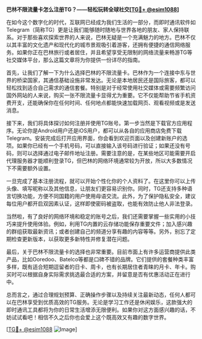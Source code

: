 **巴林不限流量卡怎么注册TG？——轻松玩转全球社交[[TG💪+ @esim1088](https://t.me/s/esim1088)]**

在如今这个数字化的时代，互联网已经成为我们生活的一部分，而即时通讯软件如Telegram（简称TG）更是让我们能够随时随地与世界各地的朋友、家人保持联系。对于那些喜欢探索世界的人来说，巴林无疑是一个充满魅力的地方。巴林不仅以其丰富的文化遗产和现代化的城市景观吸引着游客，还拥有便捷的通信网络服务。如果你正在巴林旅行或者居住，并且希望享受无限制的网络流量来畅游TG等社交媒体平台，那么这篇文章将为你提供一份详尽的指南。

首先，让我们了解一下为什么选择巴林的不限流量卡。巴林作为一个连接中东与世界的桥梁国家，其通信基础设施非常发达。无论是本地居民还是国际旅客，都可以轻松找到适合自己需求的通信套餐。特别是对于经常使用社交媒体或需要频繁访问国外网站的人来说，购买一张不限流量卡显得尤为重要。它不仅能帮助节省手机资费开支，还能确保你在任何时间、任何地点都能快速加载网页、观看视频或是发送消息。

接下来，我们将具体探讨如何注册并使用TG账号。第一步当然是下载官方应用程序。无论你是Android用户还是iOS用户，都可以从各自的应用商店免费下载Telegram。安装完成后打开应用界面，你会看到欢迎页面以及创建新账户的选项。如果你已经有一个手机号码，可以直接输入该号码进行验证；如果还没有号码，则可以选择通过电子邮件地址注册。需要注意的是，在某些地区可能需要开启代理服务器才能顺利登录TG，但巴林的网络环境通常较为开放，所以大多数情况下不需要额外设置。

一旦完成了基本注册流程，就可以开始个性化你的个人资料了。在这里你可以上传头像、填写昵称以及其他信息，让朋友们更容易识别你。同时，TG还支持多种语言切换功能，方便不同国籍的用户使用母语交流。此外，为了保护隐私安全，建议每位用户都开启双因素认证，这样即使密码被盗取，也能有效防止他人非法登录。

当然啦，有了良好的网络环境和稳定的账号之后，我们还需要掌握一些实用的小技巧来提升使用体验。例如，利用TG内置的云存储功能保存重要文件；加入感兴趣的群组获取最新资讯；或者创建自己的频道分享有趣的内容等等。另外，别忘了定期检查更新版本，以获取更多新特性并修复潜在问题。

最后，关于巴林不限流量卡的选择也非常重要。目前市面上有许多运营商提供此类产品，比如Ooredoo、Batelco等都是口碑不错的品牌。它们提供的套餐种类丰富多样，既有适合短期逗留者的日卡、周卡，也有长期居住者青睐的月卡、年卡。购买时可以根据自身实际需求挑选最合适的方案，并留意是否有优惠活动正在进行中。

总而言之，通过合理规划预算、正确操作步骤以及持续关注最新动态，任何人都可以在巴林享受到优质高效的TG服务。无论是学习工作还是休闲娱乐，这款强大的即时通讯工具都将为你的日常生活增添无限便利。如果你对这方面感兴趣的话，不妨试试看吧！相信不久之后你也会爱上这个既高效又有趣的数字世界。

[[TG💪+ @esim1088](https://t.me/s/esim1088) ![Image](https://i.postimg.cc/4NQfJmqS/Snipaste-2025-05-13-00-14-12.png)]